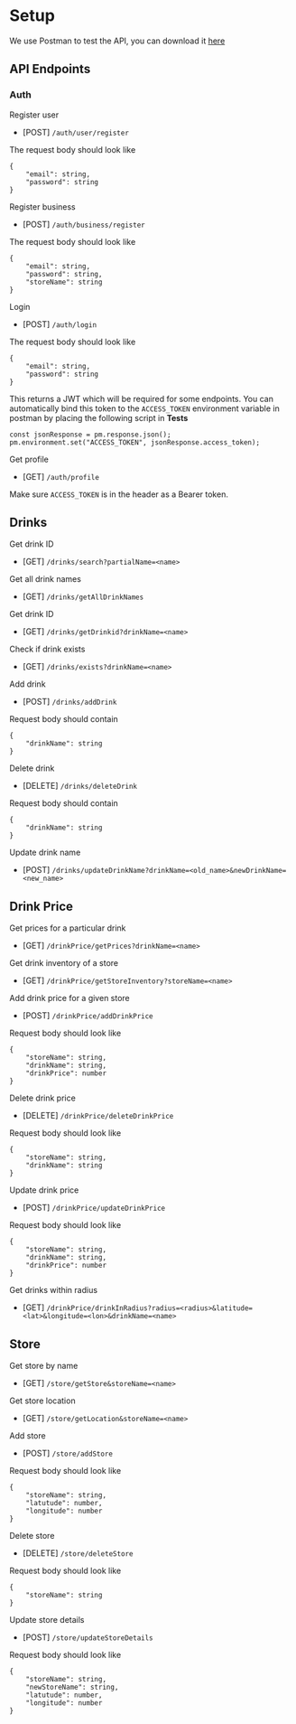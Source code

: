 # Setup
We use Postman to test the API, you can download it [here](https://www.postman.com)

## API Endpoints

### Auth
Register user
- [POST] `/auth/user/register`

The request body should look like
```
{
    "email": string,
    "password": string
}
```

Register business
- [POST] `/auth/business/register`

The request body should look like
```
{
    "email": string,
    "password": string,
    "storeName": string
}
```

Login
- [POST] `/auth/login`

The request body should look like
```
{
    "email": string,
    "password": string
}
```

This returns a JWT which will be required for some endpoints. You can automatically bind this token to the `ACCESS_TOKEN` environment variable in postman by placing the following script in **Tests**
```
const jsonResponse = pm.response.json();
pm.environment.set("ACCESS_TOKEN", jsonResponse.access_token);
```

Get profile
- [GET] `/auth/profile`

Make sure `ACCESS_TOKEN` is in the header as a Bearer token.


## Drinks

Get drink ID
- [GET] `/drinks/search?partialName=<name>`

Get all drink names
- [GET] `/drinks/getAllDrinkNames`

Get drink ID
- [GET] `/drinks/getDrinkid?drinkName=<name>`

Check if drink exists
- [GET] `/drinks/exists?drinkName=<name>`

Add drink
- [POST] `/drinks/addDrink`

Request body should contain
```
{
    "drinkName": string
}
```

Delete drink
- [DELETE] `/drinks/deleteDrink`

Request body should contain
```
{
    "drinkName": string
}
```

Update drink name
- [POST] `/drinks/updateDrinkName?drinkName=<old_name>&newDrinkName=<new_name>`


## Drink Price

Get prices for a particular drink
- [GET] `/drinkPrice/getPrices?drinkName=<name>`

Get drink inventory of a store
- [GET] `/drinkPrice/getStoreInventory?storeName=<name>`

Add drink price for a given store
- [POST] `/drinkPrice/addDrinkPrice`

Request body should look like
```
{
    "storeName": string,
    "drinkName": string,
    "drinkPrice": number
}
```

Delete drink price
- [DELETE] `/drinkPrice/deleteDrinkPrice`

Request body should look like
```
{
    "storeName": string,
    "drinkName": string
}
```

Update drink price
- [POST] `/drinkPrice/updateDrinkPrice`

Request body should look like
```
{
    "storeName": string,
    "drinkName": string,
    "drinkPrice": number
}
```

Get drinks within radius
- [GET] `/drinkPrice/drinkInRadius?radius=<radius>&latitude=<lat>&longitude=<lon>&drinkName=<name>`


## Store

Get store by name
- [GET] `/store/getStore&storeName=<name>`

Get store location
- [GET] `/store/getLocation&storeName=<name>`

Add store
- [POST] `/store/addStore`

Request body should look like
```
{
    "storeName": string,
    "latutude": number,
    "longitude": number
}
```

Delete store
- [DELETE] `/store/deleteStore`

Request body should look like
```
{
    "storeName": string
}
```

Update store details
- [POST] `/store/updateStoreDetails`

Request body should look like
```
{
    "storeName": string,
    "newStoreName": string,
    "latutude": number,
    "longitude": number
}
```